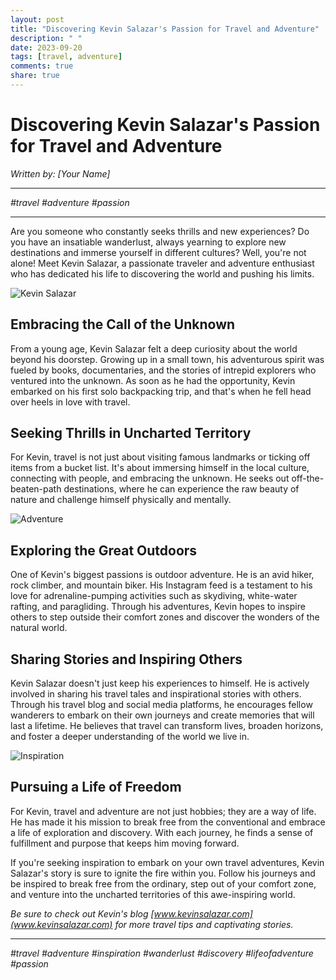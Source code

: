 ```yaml
---
layout: post
title: "Discovering Kevin Salazar's Passion for Travel and Adventure"
description: " "
date: 2023-09-20
tags: [travel, adventure]
comments: true
share: true
---
```


# Discovering Kevin Salazar's Passion for Travel and Adventure

*Written by: [Your Name]*

---

*#travel #adventure #passion*

---

Are you someone who constantly seeks thrills and new experiences? Do you have an insatiable wanderlust, always yearning to explore new destinations and immerse yourself in different cultures? Well, you're not alone! Meet Kevin Salazar, a passionate traveler and adventure enthusiast who has dedicated his life to discovering the world and pushing his limits.

![Kevin Salazar](https://source.unsplash.com/1600x900/?traveler)

## Embracing the Call of the Unknown

From a young age, Kevin Salazar felt a deep curiosity about the world beyond his doorstep. Growing up in a small town, his adventurous spirit was fueled by books, documentaries, and the stories of intrepid explorers who ventured into the unknown. As soon as he had the opportunity, Kevin embarked on his first solo backpacking trip, and that's when he fell head over heels in love with travel.

## Seeking Thrills in Uncharted Territory

For Kevin, travel is not just about visiting famous landmarks or ticking off items from a bucket list. It's about immersing himself in the local culture, connecting with people, and embracing the unknown. He seeks out off-the-beaten-path destinations, where he can experience the raw beauty of nature and challenge himself physically and mentally.

![Adventure](https://source.unsplash.com/1600x900/?adventure)

## Exploring the Great Outdoors

One of Kevin's biggest passions is outdoor adventure. He is an avid hiker, rock climber, and mountain biker. His Instagram feed is a testament to his love for adrenaline-pumping activities such as skydiving, white-water rafting, and paragliding. Through his adventures, Kevin hopes to inspire others to step outside their comfort zones and discover the wonders of the natural world.

## Sharing Stories and Inspiring Others

Kevin Salazar doesn't just keep his experiences to himself. He is actively involved in sharing his travel tales and inspirational stories with others. Through his travel blog and social media platforms, he encourages fellow wanderers to embark on their own journeys and create memories that will last a lifetime. He believes that travel can transform lives, broaden horizons, and foster a deeper understanding of the world we live in.

![Inspiration](https://source.unsplash.com/1600x900/?inspiration)

## Pursuing a Life of Freedom

For Kevin, travel and adventure are not just hobbies; they are a way of life. He has made it his mission to break free from the conventional and embrace a life of exploration and discovery. With each journey, he finds a sense of fulfillment and purpose that keeps him moving forward.

If you're seeking inspiration to embark on your own travel adventures, Kevin Salazar's story is sure to ignite the fire within you. Follow his journeys and be inspired to break free from the ordinary, step out of your comfort zone, and venture into the uncharted territories of this awe-inspiring world.

*Be sure to check out Kevin's blog [www.kevinsalazar.com](www.kevinsalazar.com) for more travel tips and captivating stories.*

---

*#travel #adventure #inspiration #wanderlust #discovery #lifeofadventure #passion*